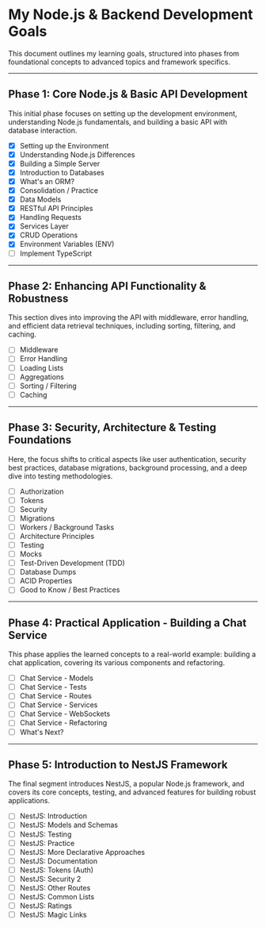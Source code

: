 # My Node.js & Backend Development Goals

This document outlines my learning goals, structured into phases from foundational concepts to advanced topics and framework specifics.

---

## Phase 1: Core Node.js & Basic API Development

This initial phase focuses on setting up the development environment, understanding Node.js fundamentals, and building a basic API with database interaction.

- [x] Setting up the Environment
- [x] Understanding Node.js Differences
- [x] Building a Simple Server
- [x] Introduction to Databases
- [x] What's an ORM?
- [x] Consolidation / Practice
- [x] Data Models
- [x] RESTful API Principles
- [x] Handling Requests
- [x] Services Layer
- [x] CRUD Operations
- [x] Environment Variables (ENV)
- [ ] Implement TypeScript

---

## Phase 2: Enhancing API Functionality & Robustness

This section dives into improving the API with middleware, error handling, and efficient data retrieval techniques, including sorting, filtering, and caching.

- [ ] Middleware
- [ ] Error Handling
- [ ] Loading Lists
- [ ] Aggregations
- [ ] Sorting / Filtering
- [ ] Caching

---

## Phase 3: Security, Architecture & Testing Foundations

Here, the focus shifts to critical aspects like user authentication, security best practices, database migrations, background processing, and a deep dive into testing methodologies.

- [ ] Authorization
- [ ] Tokens
- [ ] Security
- [ ] Migrations
- [ ] Workers / Background Tasks
- [ ] Architecture Principles
- [ ] Testing
- [ ] Mocks
- [ ] Test-Driven Development (TDD)
- [ ] Database Dumps
- [ ] ACID Properties
- [ ] Good to Know / Best Practices

---

## Phase 4: Practical Application - Building a Chat Service

This phase applies the learned concepts to a real-world example: building a chat application, covering its various components and refactoring.

- [ ] Chat Service - Models
- [ ] Chat Service - Tests
- [ ] Chat Service - Routes
- [ ] Chat Service - Services
- [ ] Chat Service - WebSockets
- [ ] Chat Service - Refactoring
- [ ] What's Next?

---

## Phase 5: Introduction to NestJS Framework

The final segment introduces NestJS, a popular Node.js framework, and covers its core concepts, testing, and advanced features for building robust applications.

- [ ] NestJS: Introduction
- [ ] NestJS: Models and Schemas
- [ ] NestJS: Testing
- [ ] NestJS: Practice
- [ ] NestJS: More Declarative Approaches
- [ ] NestJS: Documentation
- [ ] NestJS: Tokens (Auth)
- [ ] NestJS: Security 2
- [ ] NestJS: Other Routes
- [ ] NestJS: Common Lists
- [ ] NestJS: Ratings
- [ ] NestJS: Magic Links
